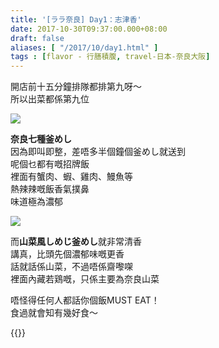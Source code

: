 ```yaml
---
title: '[ララ奈良] Day1：志津香'
date: 2017-10-30T09:37:00.000+08:00
draft: false
aliases: [ "/2017/10/day1.html" ]
tags : [flavor - 行膳積腹, travel-日本-奈良大阪]
---
```


開店前十五分鐘排隊都排第九呀～   
所以出菜都係第九位  
  

![](/images/nara1a.jpg)

**奈良七種釜めし**  
因為即叫即整，差唔多半個鐘個釜めし就送到  
呢個乜都有嘅招牌飯  
裡面有蟹肉、蝦、雞肉、鰻魚等  
熱辣辣嘅飯香氣撲鼻  
味道極為濃郁  

![](/images/nara1a1.jpg)

而**山菜風しめじ釜めし**就非常清香  
講真，比頭先個濃郁味嘅更香  
話就話係山菜，不過唔係齋嚟㗎  
裡面內藏若鶏嘅，只係主要為奈良山菜  
  
  
唔怪得任何人都話你個飯MUST EAT！  
食過就會知有幾好食～  
  
{{<nara>}}
